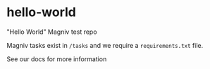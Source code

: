 # hello-world
"Hello World" Magniv test repo

Magniv tasks exist in `/tasks` and we require a `requirements.txt` file.

See our docs for more information